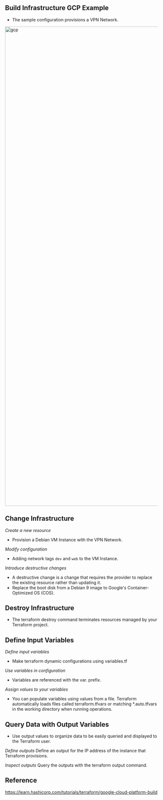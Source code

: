 ## Build Infrastructure GCP Example
- The sample configuration provisions a VPN Network.

<img width="1580" alt="gcp" src="https://user-images.githubusercontent.com/33342822/150630615-a75cb7c9-a9f3-4d7b-b186-8b2d5062af21.png">

## Change Infrastructure

*Create a new resource*
- Provision a Debian VM Instance with the VPN Network.

*Modify configuration*
- Adding network tags `dev` and `web` to the VM Instance.

*Introduce destructive changes*  
- A destructive change is a change that requires the provider to replace the existing resource rather than updating it.
- Replace the boot disk from a Debian 9 image to Google's Container-Optimized OS (COS).

## Destroy Infrastructure
- The terraform destroy command terminates resources managed by your Terraform project.

## Define Input Variables

*Define input variables*
- Make terraform dynamic configurations using variables.tf

*Use variables in configuration*
- Variables are referenced with the var. prefix.

*Assign values to your variables*
- You can populate variables using values from a file. Terraform automatically loads files called terraform.tfvars or matching *.auto.tfvars in the working directory when running operations.

## Query Data with Output Variables
- Use output values to organize data to be easily queried and displayed to the Terraform user.

*Define outputs*
Define an output for the IP address of the instance that Terraform provisions.

*Inspect outputs*
Query the outputs with the terraform output command.

## Reference
https://learn.hashicorp.com/tutorials/terraform/google-cloud-platform-build
